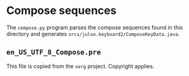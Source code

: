 # Compose sequences

The `compose.py` program parses the compose sequences found in this directory
and generates `srcs/juloo.keyboard2/ComposeKeyData.java`.

## `en_US_UTF_8_Compose.pre`

This file is copied from the `xorg` project. Copyright applies.
